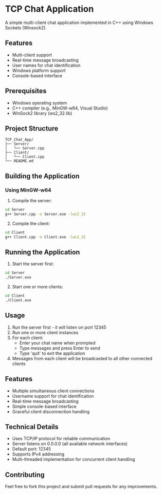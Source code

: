 # TCP Chat Application

A simple multi-client chat application implemented in C++ using Windows Sockets (Winsock2).

## Features

- Multi-client support
- Real-time message broadcasting
- User names for chat identification
- Windows platform support
- Console-based interface

## Prerequisites

- Windows operating system
- C++ compiler (e.g., MinGW-w64, Visual Studio)
- WinSock2 library (ws2_32.lib)

## Project Structure

```
TCP_Chat_App/
├── Server/
│   └── Server.cpp
├── Client/
│   └── Client.cpp
└── README.md
```

## Building the Application

### Using MinGW-w64

1. Compile the server:
```bash
cd Server
g++ Server.cpp -o Server.exe -lws2_32
```

2. Compile the client:
```bash
cd Client
g++ Client.cpp -o Client.exe -lws2_32
```

## Running the Application

1. Start the server first:
```bash
cd Server
./Server.exe
```

2. Start one or more clients:
```bash
cd Client
./Client.exe
```

## Usage

1. Run the server first - it will listen on port 12345
2. Run one or more client instances
3. For each client:
   - Enter your chat name when prompted
   - Type messages and press Enter to send
   - Type 'quit' to exit the application
4. Messages from each client will be broadcasted to all other connected clients

## Features

- Multiple simultaneous client connections
- Username support for chat identification
- Real-time message broadcasting
- Simple console-based interface
- Graceful client disconnection handling

## Technical Details

- Uses TCP/IP protocol for reliable communication
- Server listens on 0.0.0.0 (all available network interfaces)
- Default port: 12345
- Supports IPv4 addressing
- Multi-threaded implementation for concurrent client handling

## Contributing

Feel free to fork this project and submit pull requests for any improvements.
